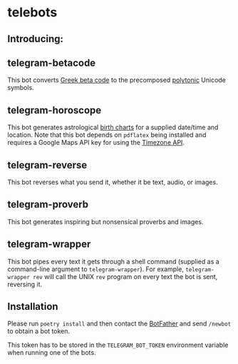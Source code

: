 # telebots

## Introducing:

## telegram-betacode
This bot converts [Greek beta code](https://en.wikipedia.org/wiki/Beta_Code#Greek_alphabet) to the precomposed [polytonic](https://en.wikipedia.org/wiki/Greek_diacritics) Unicode symbols.

## telegram-horoscope
This bot generates astrological [birth charts](https://en.wikipedia.org/wiki/Horoscope) for a supplied date/time and location. Note that this bot depends on `pdflatex` being installed and requires a Google Maps API key for using the [Timezone API](https://developers.google.com/maps/documentation/timezone/overview).

## telegram-reverse
This bot reverses what you send it, whether it be text, audio, or images.

## telegram-proverb
This bot generates inspiring but nonsensical proverbs and images.

## telegram-wrapper
This bot pipes every text it gets through a shell command (supplied as a command-line argument to `telegram-wrapper`).
For example, `telegram-wrapper rev` will call the UNIX `rev` program on every text the bot is sent, reversing it.

## Installation
Please run `poetry install` and then contact the
[BotFather](https://telegram.me/botfather) and send `/newbot` to obtain a bot token.

This token has to be stored in the `TELEGRAM_BOT_TOKEN` environment variable when running one of the bots.
